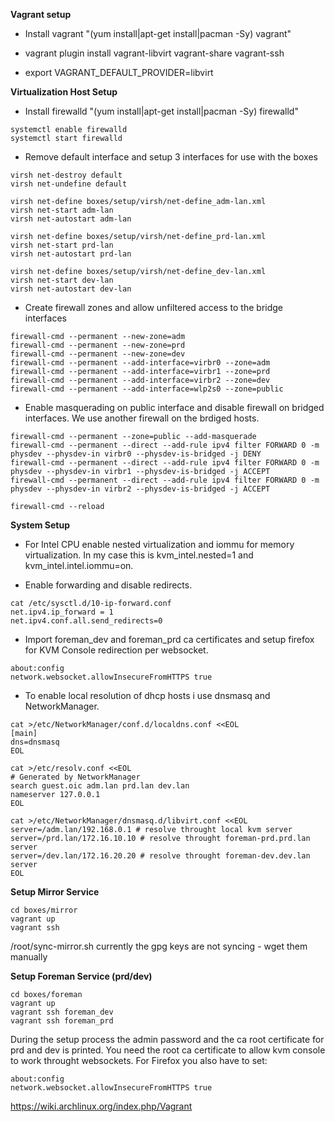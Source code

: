 **Vagrant setup**

* Install vagrant "(yum install|apt-get install|pacman -Sy) vagrant"

* vagrant plugin install vagrant-libvirt vagrant-share vagrant-ssh

* export VAGRANT_DEFAULT_PROVIDER=libvirt

**Virtualization Host Setup**

* Install firewalld "(yum install|apt-get install|pacman -Sy) firewalld"
```
systemctl enable firewalld
systemctl start firewalld
```

* Remove default interface and setup 3 interfaces for use with the boxes
```
virsh net-destroy default
virsh net-undefine default

virsh net-define boxes/setup/virsh/net-define_adm-lan.xml
virsh net-start adm-lan
virsh net-autostart adm-lan

virsh net-define boxes/setup/virsh/net-define_prd-lan.xml
virsh net-start prd-lan
virsh net-autostart prd-lan

virsh net-define boxes/setup/virsh/net-define_dev-lan.xml
virsh net-start dev-lan
virsh net-autostart dev-lan
```

* Create firewall zones and allow unfiltered access to the bridge interfaces

```
firewall-cmd --permanent --new-zone=adm
firewall-cmd --permanent --new-zone=prd
firewall-cmd --permanent --new-zone=dev
firewall-cmd --permanent --add-interface=virbr0 --zone=adm
firewall-cmd --permanent --add-interface=virbr1 --zone=prd
firewall-cmd --permanent --add-interface=virbr2 --zone=dev
firewall-cmd --permanent --add-interface=wlp2s0 --zone=public
```

* Enable masquerading on public interface and disable firewall on bridged interfaces. We use another firewall on the brdiged hosts.
```
firewall-cmd --permanent --zone=public --add-masquerade
firewall-cmd --permanent --direct --add-rule ipv4 filter FORWARD 0 -m physdev --physdev-in virbr0 --physdev-is-bridged -j DENY
firewall-cmd --permanent --direct --add-rule ipv4 filter FORWARD 0 -m physdev --physdev-in virbr1 --physdev-is-bridged -j ACCEPT
firewall-cmd --permanent --direct --add-rule ipv4 filter FORWARD 0 -m physdev --physdev-in virbr2 --physdev-is-bridged -j ACCEPT

firewall-cmd --reload
```


**System Setup**

* For Intel CPU enable nested virtualization and iommu for memory virtualization. In my case this is kvm_intel.nested=1 and kvm_intel.intel.iommu=on.


* Enable forwarding and disable redirects.
```
cat /etc/sysctl.d/10-ip-forward.conf
net.ipv4.ip_forward = 1
net.ipv4.conf.all.send_redirects=0
```

* Import foreman_dev and foreman_prd ca certificates and setup firefox for KVM Console redirection per websocket.
```
about:config
network.websocket.allowInsecureFromHTTPS true
```

* To enable local resolution of dhcp hosts i use dnsmasq and NetworkManager.
```
cat >/etc/NetworkManager/conf.d/localdns.conf <<EOL
[main]
dns=dnsmasq
EOL
```

```
cat >/etc/resolv.conf <<EOL
# Generated by NetworkManager
search guest.oic adm.lan prd.lan dev.lan
nameserver 127.0.0.1
EOL
```

```
cat >/etc/NetworkManager/dnsmasq.d/libvirt.conf <<EOL
server=/adm.lan/192.168.0.1 # resolve throught local kvm server
server=/prd.lan/172.16.10.10 # resolve throught foreman-prd.prd.lan server
server=/dev.lan/172.16.20.20 # resolve throught foreman-dev.dev.lan server
EOL
```

**Setup Mirror Service**
```
cd boxes/mirror
vagrant up
vagrant ssh
```
/root/sync-mirror.sh
currently the gpg keys are not syncing - wget them manually

**Setup Foreman Service (prd/dev)**
```
cd boxes/foreman
vagrant up
vagrant ssh foreman_dev
vagrant ssh foreman_prd
```
During the setup process the admin password and the ca root certificate for prd and dev is printed. You need the root ca certificate to allow kvm console to work throught websockets. For Firefox you also have to set:
```
about:config
network.websocket.allowInsecureFromHTTPS true
```

https://wiki.archlinux.org/index.php/Vagrant

